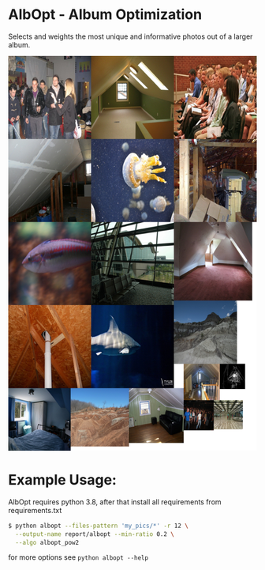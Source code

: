 # AlbOpt - Album Optimization

Selects and weights the most unique and informative photos out of a larger album.

![example collage](./sample.png "Example Collage")

# Example Usage:

AlbOpt requires python 3.8, after that install all requirements from requirements.txt

```bash
$ python albopt --files-pattern 'my_pics/*' -r 12 \
  --output-name report/albopt --min-ratio 0.2 \
  --algo albopt_pow2
```

for more options see `python albopt --help`
